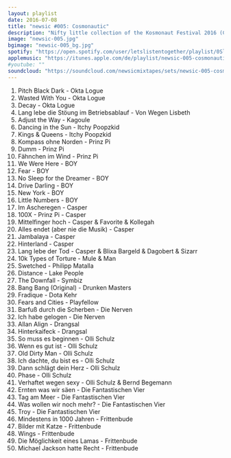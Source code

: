 ```yaml
---
layout: playlist
date: 2016-07-08
title: "newsic #005: Cosmonautic"
description: "Nifty little collection of the Kosmonaut Festival 2016 (Chemnitz, Germany)."
image: "newsic-005.jpg"
bgimage: "newsic-005_bg.jpg"
spotify: "https://open.spotify.com/user/letslistentogether/playlist/0SlEaxchFRYrHRn4R3j3Rt"
applemusic: "https://itunes.apple.com/de/playlist/newsic-005-cosmonautic./idpl.32082c1cbd2e447db69c02fada47db7d"
#youtube: ""
soundcloud: "https://soundcloud.com/newsicmixtapes/sets/newsic-005-cosmonautic"
---
```

<ol>
	<li>Pitch Black Dark - Okta Logue</li>
	<li>Wasted With You - Okta Logue</li>
	<li>Decay - Okta Logue</li>
	<li>Lang lebe die Stöung im Betriebsablauf - Von Wegen Lisbeth</li>
	<li>Adjust the Way - Kagoule</li>
	<li>Dancing in the Sun - Itchy Poopzkid</li>
	<li>Kings & Queens - Itchy Poopzkid</li>
	<li>Kompass ohne Norden - Prinz Pi</li>
	<li>Dumm - Prinz Pi</li>
	<li>Fähnchen im Wind - Prinz Pi</li>
	<li>We Were Here - BOY</li>
	<li>Fear - BOY</li>
	<li>No Sleep for the Dreamer - BOY</li>
	<li>Drive Darling - BOY</li>
	<li>New York - BOY</li>
	<li>Little Numbers - BOY</li>
	<li>Im Ascheregen - Casper</li>
	<li>100X - Prinz Pi - Casper</li>
	<li>Mittelfinger hoch - Casper & Favorite & Kollegah</li>
	<li>Alles endet (aber nie die Musik) - Casper</li>
	<li>Jambalaya - Casper</li>
	<li>Hinterland - Casper</li>
	<li>Lang lebe der Tod - Casper & Blixa Bargeld & Dagobert & Sizarr</li>
	<li>10k Types of Torture - Mule & Man</li>
	<li>Swetched - Philipp Matalla</li>
	<li>Distance - Lake People</li>
	<li>The Downfall - Symbiz</li>
	<li>Bang Bang (Original) - Drunken Masters</li>
	<li>Fradique - Dota Kehr</li>
	<li>Fears and Cities - Playfellow</li>
	<li>Barfuß durch die Scherben - Die Nerven</li>
	<li>Ich habe gelogen - Die Nerven</li>
	<li>Allan Align - Drangsal</li>
	<li>Hinterkaifeck - Drangsal</li>
	<li>So muss es beginnen - Olli Schulz</li>
	<li>Wenn es gut ist - Olli Schulz</li>
	<li>Old Dirty Man - Olli Schulz</li>
	<li>Ich dachte, du bist es - Olli Schulz</li>
	<li>Dann schlägt dein Herz - Olli Schulz</li>
	<li>Phase - Olli Schulz</li>
	<li>Verhaftet wegen sexy - Olli Schulz & Bernd Begemann</li>
	<li>Ernten was wir säen - Die Fantastischen Vier</li>
	<li>Tag am Meer - Die Fantastischen Vier</li>
	<li>Was wollen wir noch mehr? - Die Fantastischen Vier</li>
	<li>Troy - Die Fantastischen Vier</li>
	<li>Mindestens in 1000 Jahren - Frittenbude</li>
	<li>Bilder mit Katze - Frittenbude</li>
	<li>Wings - Frittenbude</li>
	<li>Die Möglichkeit eines Lamas - Frittenbude</li>
	<li>Michael Jackson hatte Recht - Frittenbude</li>
</ol>
